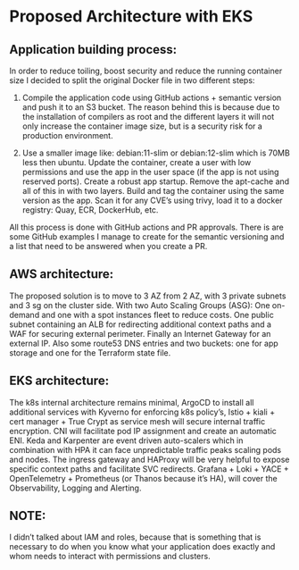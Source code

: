 # Proposed Architecture with EKS

## Application building process:
   In order to reduce toiling, boost security and reduce the running container size I decided to split the original Docker file in two different steps:
   
   1. Compile the application code using GitHub actions + semantic version and push it to an S3 bucket. 
           The reason behind this is because due to the installation of compilers as root and the different layers it will not only increase the container image size, but is a security risk for a production environment.
      
   2. Use a smaller image like: debian:11-slim or debian:12-slim which is 70MB less then ubuntu. Update the container, create a user with low permissions and use the app in the user space (if the app is not using reserved ports). Create a 
           robust app startup. Remove the apt-cache and all of this in with two layers. Build and tag the container using the same version as the app. Scan it for any CVE’s using trivy, load it to a docker registry: Quay, ECR, DockerHub, etc.
      
   All this process is done with GitHub actions and PR approvals. There is are some GitHub examples I manage to create for the semantic versioning and a list that need to be answered when you create a PR.


## AWS architecture:
  The proposed solution is to move to 3 AZ from 2 AZ, with 3 private subnets and 3 sg on the cluster side. With two Auto Scaling Groups (ASG): One on-demand and one with a spot instances fleet to reduce costs. One public subnet containing an ALB for redirecting additional context paths and a WAF for securing external perimeter. Finally an Internet Gateway for an external IP. Also some route53 DNS entries and two buckets: one for app storage and one for the Terraform state file.

## EKS architecture: 
   The k8s internal architecture remains minimal, ArgoCD to install all additional services with Kyverno for enforcing k8s policy’s, Istio + kiali + cert manager + True Crypt as service mesh will secure internal traffic encryption. CNI will facilitate pod IP assignment and create an automatic ENI. Keda and Karpenter are event driven auto-scalers which in combination with HPA it can face unpredictable traffic peaks scaling pods and nodes. The ingress gateway and HAProxy will be very helpful to expose specific context paths and facilitate SVC redirects. Grafana + Loki + YACE + OpenTelemetry + Prometheus (or Thanos because it’s HA), will cover the Observability, Logging and Alerting.

## NOTE:
  I didn’t talked about IAM and roles, because that is something that is necessary to do when you know what your application does exactly and whom needs to interact with permissions and clusters.

       


